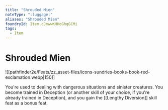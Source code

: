 ```yaml
---
title: "Shrouded Mien"
noteType: ":luggage:"
aliases: "Shrouded Mien"
foundryId: Item.cJmwwKHHoGhqGCMi
tags:
  - Item
---
```


# Shrouded Mien
![[pathfinder2e/Feats/zz_asset-files/icons-sundries-books-book-red-exclamation.webp|150]]

You're used to dealing with dangerous situations and sinister creatures. You become trained in Deception (or another skill of your choice, if you're already trained in Deception), and you gain the [[Lengthy Diversion]] skill feat as a bonus feat.
